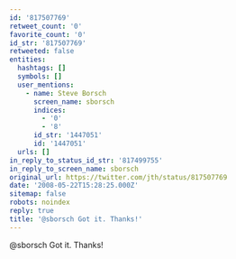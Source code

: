 ```yaml
---
id: '817507769'
retweet_count: '0'
favorite_count: '0'
id_str: '817507769'
retweeted: false
entities:
  hashtags: []
  symbols: []
  user_mentions:
    - name: Steve Borsch
      screen_name: sborsch
      indices:
        - '0'
        - '8'
      id_str: '1447051'
      id: '1447051'
  urls: []
in_reply_to_status_id_str: '817499755'
in_reply_to_screen_name: sborsch
original_url: https://twitter.com/jth/status/817507769
date: '2008-05-22T15:28:25.000Z'
sitemap: false
robots: noindex
reply: true
title: '@sborsch Got it. Thanks!'
---
```


@sborsch Got it. Thanks!